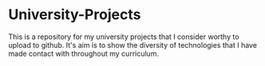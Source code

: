 # University-Projects
This is a repository for my university projects that I consider worthy to upload to github. It's aim is to show the diversity of technologies that I have made contact with throughout my curriculum.
